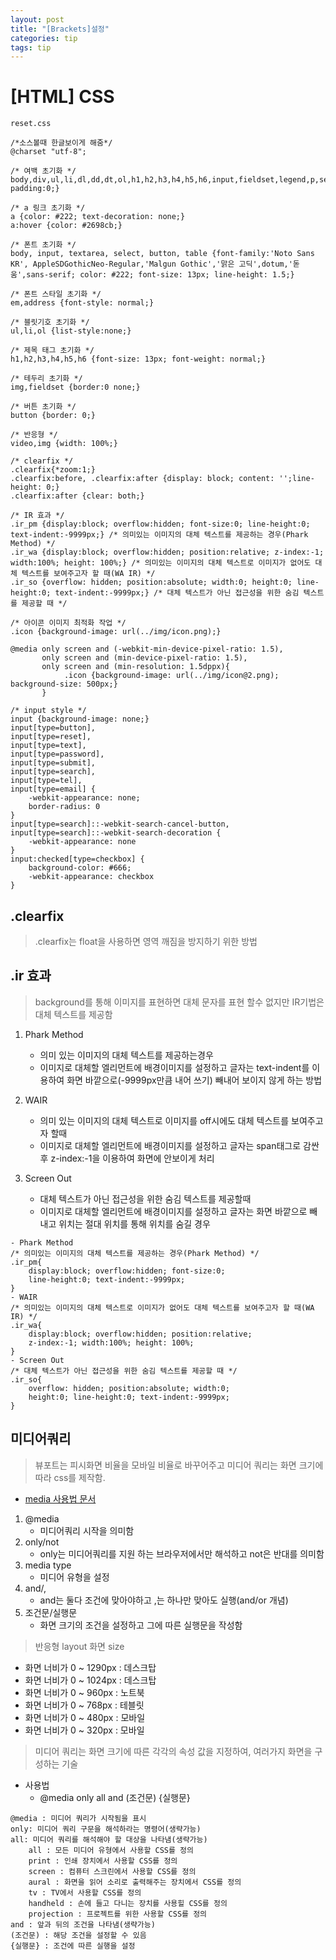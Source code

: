```yaml
---
layout: post
title: "[Brackets]설정"
categories: tip
tags: tip
---
```


# [HTML] CSS 

```
reset.css

/*소스볼때 한글보이게 해줌*/
@charset "utf-8";

/* 여백 초기화 */
body,div,ul,li,dl,dd,dt,ol,h1,h2,h3,h4,h5,h6,input,fieldset,legend,p,select,table,th,td,tr,textarea,button,form,figure,figcaption{margin:0; padding:0;}

/* a 링크 초기화 */
a {color: #222; text-decoration: none;}
a:hover {color: #2698cb;}

/* 폰트 초기화 */
body, input, textarea, select, button, table {font-family:'Noto Sans KR', AppleSDGothicNeo-Regular,'Malgun Gothic','맑은 고딕',dotum,'돋움',sans-serif; color: #222; font-size: 13px; line-height: 1.5;}

/* 폰트 스타일 초기화 */
em,address {font-style: normal;}

/* 블릿기호 초기화 */
ul,li,ol {list-style:none;}

/* 제목 태그 초기화 */
h1,h2,h3,h4,h5,h6 {font-size: 13px; font-weight: normal;}

/* 테두리 초기화 */
img,fieldset {border:0 none;}

/* 버튼 초기화 */
button {border: 0;}

/* 반응형 */
video,img {width: 100%;}

/* clearfix */
.clearfix{*zoom:1;}
.clearfix:before, .clearfix:after {display: block; content: '';line-height: 0;}
.clearfix:after {clear: both;}

/* IR 효과 */
.ir_pm {display:block; overflow:hidden; font-size:0; line-height:0; text-indent:-9999px;} /* 의미있는 이미지의 대체 텍스트를 제공하는 경우(Phark Method) */
.ir_wa {display:block; overflow:hidden; position:relative; z-index:-1; width:100%; height: 100%;} /* 의미있는 이미지의 대체 텍스트로 이미지가 없어도 대체 텍스트를 보여주고자 할 때(WA IR) */
.ir_so {overflow: hidden; position:absolute; width:0; height:0; line-height:0; text-indent:-9999px;} /* 대체 텍스트가 아닌 접근성을 위한 숨김 텍스트를 제공할 때 */

/* 아이콘 이미지 최적화 작업 */
.icon {background-image: url(../img/icon.png);}

@media only screen and (-webkit-min-device-pixel-ratio: 1.5),
       only screen and (min-device-pixel-ratio: 1.5),
       only screen and (min-resolution: 1.5dppx){
            .icon {background-image: url(../img/icon@2.png); background-size: 500px;}
       }

/* input style */
input {background-image: none;}
input[type=button],
input[type=reset],
input[type=text],
input[type=password],
input[type=submit],
input[type=search],
input[type=tel],
input[type=email] {
    -webkit-appearance: none;
    border-radius: 0
}
input[type=search]::-webkit-search-cancel-button,
input[type=search]::-webkit-search-decoration {
    -webkit-appearance: none
}
input:checked[type=checkbox] {
    background-color: #666;
    -webkit-appearance: checkbox
}

```


## .clearfix

> .clearfix는 float을 사용하면 영역 깨짐을 방지하기 위한 방법

## .ir 효과

> background를 통해 이미지를 표현하면 대체 문자를 표현 할수 없지만 IR기법은 대체 텍스트를 제공함

1. Phark Method
	- 의미 있는 이미지의 대체 텍스트를 제공하는경우
	- 이미지로 대체할 엘리먼트에 배경이미지를 설정하고 글자는 text-indent를 이용하여 화면 바깥으로(-9999px만큼 내어 쓰기) 빼내어 보이지 않게 하는 방법
	
2. WAIR
	- 의미 있는 이미지의 대체 텍스트로 이미지를 off시에도 대체 텍스트를 보여주고자 할때
	- 이미지로 대체할 엘리먼트에 배경이미지를 설정하고 글자는 span태그로 감싼 후 z-index:-1을 이용하여 화면에 안보이게 처리
3. Screen Out
	- 대체 텍스트가 아닌 접근성을 위한 숨김 텍스트를 제공할때
	- 이미지로 대체할 엘리먼트에 배경이미지를 설정하고 글자는 화면 바깥으로 빼내고 위치는 절대 위치를 통해 위치를 숨길 경우

```
- Phark Method
/* 의미있는 이미지의 대체 텍스트를 제공하는 경우(Phark Method) */
.ir_pm{
	display:block; overflow:hidden; font-size:0; 
	line-height:0; text-indent:-9999px;
} 
- WAIR
/* 의미있는 이미지의 대체 텍스트로 이미지가 없어도 대체 텍스트를 보여주고자 할 때(WA IR) */
.ir_wa{
	display:block; overflow:hidden; position:relative; 
	z-index:-1; width:100%; height: 100%;
} 
- Screen Out
/* 대체 텍스트가 아닌 접근성을 위한 숨김 텍스트를 제공할 때 */
.ir_so{
	overflow: hidden; position:absolute; width:0; 
	height:0; line-height:0; text-indent:-9999px;
} 
```


## 미디어쿼리

> 뷰포트는 피시화면 비율을 모바일 비율로 바꾸어주고 미디어 쿼리는 화면 크기에 따라 css를 제작함.

+ [media 사용법 문서](https://www.w3schools.com/cssref/css3_pr_mediaquery.asp)


1. @media
	- 미디어쿼리 시작을 의미함
2. only/not
	- only는 미디어쿼리를 지원 하는 브라우저에서만 해석하고 not은 반대를 의미함
3. media type
	- 미디어 유형을 설정
4. and/,
	- and는 둘다 조건에 맞아야하고 ,는 하나만 맞아도 실행(and/or 개념)
5. 조건문/실행문
	- 화면 크기의 조건을 설정하고 그에 따른 실행문을 작성함

> 반응형 layout 화면 size

+ 화면 너비가 0 ~ 1290px : 데스크탑
+ 화면 너비가 0 ~ 1024px : 데스크탑
+ 화면 너비가 0 ~ 960px : 노트북
+ 화면 너비가 0 ~ 768px : 테블릿
+ 화면 너비가 0 ~ 480px : 모바일
+ 화면 너비가 0 ~ 320px : 모바일

> 미디어 쿼리는 화면 크기에 따른 각각의 속성 값을 지정하여, 여러가지 화면을 구성하는 기술

+ 사용법
	+ @media only all and (조건문) {실행문}
	
```
@media : 미디어 쿼리가 시작됨을 표시
only: 미디어 쿼리 구문을 해석하라는 명령어(생략가능)
all: 미디어 쿼리를 해석해야 할 대상을 나타냄(생략가능)
	all : 모든 미디어 유형에서 사용할 CSS를 정의
	print : 인쇄 장치에서 사용할 CSS를 정의
	screen : 컴퓨터 스크린에서 사용할 CSS를 정의
	aural : 화면을 읽어 소리로 출력해주는 장치에서 CSS를 정의
	tv : TV에서 사용할 CSS를 정의
	handheld : 손에 들고 다니는 장치를 사용힐 CSS를 정의
	projection : 프로젝트를 위한 사용할 CSS를 정의
and : 앞과 뒤의 조건을 나타냄(생략가능)
(조건문) : 해당 조건을 설정할 수 있음
{실행문} : 조건에 따른 실행을 설정
```






































